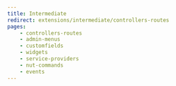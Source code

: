 ```yaml
---
title: Intermediate
redirect: extensions/intermediate/controllers-routes
pages:
    - controllers-routes
    - admin-menus
    - customfields
    - widgets
    - service-providers
    - nut-commands
    - events
---
```

